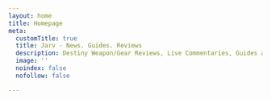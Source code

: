```yaml
---
layout: home
title: Homepage
meta:
  customTitle: true
  title: Jarv - News. Guides. Reviews
  description: Destiny Weapon/Gear Reviews, Live Commentaries, Guides and News
  image: ''
  noindex: false
  nofollow: false

---
```

